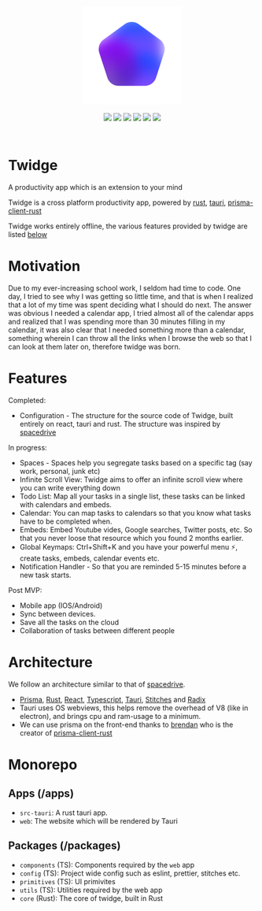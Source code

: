 <p align="center">
    <img width="200px" src="https://raw.githubusercontent.com/VarunPotti/twidge/master/assets/logo.svg">
    <p align="center">
        <img src="https://img.shields.io/badge/version-0.0.1--alpha-c6b5ff">
        <img src="https://img.shields.io/tokei/lines/github/VarunPotti/twidge?color=ffb5f5">
        <img src="https://img.shields.io/github/license/VarunPotti/twidge?color=75ff73">
        <img src="https://img.shields.io/github/languages/top/VarunPotti/twidge?color=b5f0ff">
        <img src="https://img.shields.io/github/languages/code-size/VarunPotti/twidge?color=%235e6cff&label=size">
        <a href="https://discord.gg/JWrtFeUdVA">
            <img src="https://img.shields.io/badge/discord-join-green" />
        </a>
    </p>
    <br />
    <h1>Twidge</h1>
    <p>A productivity app which is an extension to your mind</p>
</p>

Twidge is a cross platform productivity app, powered by [rust](https://rust-lang.org), [tauri](https://tauri.app), [prisma-client-rust](https://github.com/Brendonovich/prisma-client-rust)

Twidge works entirely offline, the various features provided by twidge are listed [below](#features)

# Motivation

Due to my ever-increasing school work, I seldom had time to code. One day, I tried to see why I was getting so little time, and that is when I realized that a lot of my time was spent deciding what I should do next. The answer was obvious I needed a calendar app, I tried almost all of the calendar apps and realized that I was spending more than 30 minutes filling in my calendar, it was also clear that I needed something more than a calendar, something wherein I can throw all the links when I browse the web so that I can look at them later on, therefore twidge was born.

# Features

Completed:

-   Configuration - The structure for the source code of Twidge, built entirely on react, tauri and rust. The structure was inspired by [spacedrive](https://spacedrive.com)

In progress:

-   Spaces - Spaces help you segregate tasks based on a specific tag (say work, personal, junk etc)
-   Infinite Scroll View: Twidge aims to offer an infinite scroll view where you can write everything down
-   Todo List: Map all your tasks in a single list, these tasks can be linked with calendars and embeds.
-   Calendar: You can map tasks to calendars so that you know what tasks have to be completed when.
-   Embeds: Embed Youtube vides, Google searches, Twitter posts, etc. So that you never loose that resource which you found 2 months earlier.
-   Global Keymaps: Ctrl+Shift+K and you have your powerful menu ⚡, create tasks, embeds, calendar events etc.
-   Notification Handler - So that you are reminded 5-15 minutes before a new task starts.

Post MVP:

-   Mobile app (IOS/Android)
-   Sync between devices.
-   Save all the tasks on the cloud
-   Collaboration of tasks between different people

# Architecture

We follow an architecture similar to that of [spacedrive](https://spacedrive.com).

-   [Prisma](https://github.com/Brendonovich/prisma-client-rust), [Rust](https://www.rust-lang.org/), [React](https://reactjs.org/), [Typescript](https://www.typescriptlang.org/), [Tauri](https://tauri.app/), [Stitches](https://stitches.dev/) and [Radix](https://radix-ui.com)
-   Tauri uses OS webviews, this helps remove the overhead of V8 (like in electron), and brings cpu and ram-usage to a minimum.
-   We can use prisma on the front-end thanks to [brendan](https://github.com/brendonovich) who is the creator of [prisma-client-rust](https://github.com/Brendonovich/prisma-client-rust)

# Monorepo

## Apps (/apps)

-   `src-tauri`: A rust tauri app.
-   `web`: The website which will be rendered by Tauri

## Packages (/packages)

-   `components` (TS): Components required by the `web` app
-   `config` (TS): Project wide config such as eslint, prettier, stitches etc.
-   `primitives` (TS): UI primivites
-   `utils` (TS): Utilities required by the web app
-   `core` (Rust): The core of twidge, built in Rust
